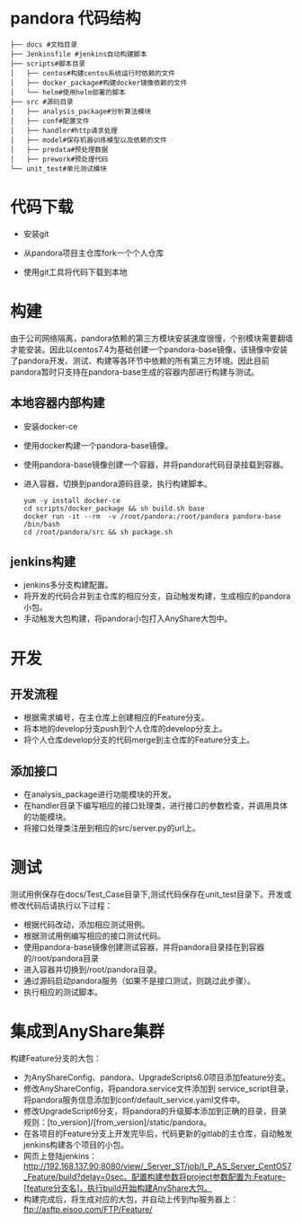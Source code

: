 # pandora 代码结构
```shell
├── docs #文档目录
├── Jenkinsfile #jenkins自动构建脚本
├── scripts#脚本目录
│   ├── centos#构建centos系统运行时依赖的文件
│   ├── docker_package#构建docker镜像依赖的文件
│   └── helm#使用helm部署的脚本
├── src #源码目录
│   ├── analysis_package#分析算法模块
│   ├── conf#配置文件
│   ├── handler#http请求处理
│   ├── model#保存机器训练模型以及依赖的文件
│   ├── predata#预处理数据
│   ├── prework#预处理代码
└── unit_test#单元测试模块
```



# 代码下载

- 安装git

- 从pandora项目主仓库fork一个个人仓库

- 使用git工具将代码下载到本地


#  构建

由于公司网络隔离，pandora依赖的第三方模块安装速度很慢，个别模块需要翻墙才能安装。因此以centos7.4为基础创建一个pandora-base镜像，该镜像中安装了pandora开发、测试、构建等各环节中依赖的所有第三方环境。因此目前pandora暂时只支持在pandora-base生成的容器内部进行构建与测试。

## 本地容器内部构建

- 安装docker-ce

- 使用docker构建一个pandora-base镜像。

- 使用pandora-base镜像创建一个容器，并将pandora代码目录挂载到容器。

- 进入容器，切换到pandora源码目录，执行构建脚本。

  ```shell
  yum -y install docker-ce
  cd scripts/docker_package && sh build.sh base
  docker run -it --rm  -v /root/pandora:/root/pandora pandora-base /bin/bash
  cd /root/pandora/src && sh package.sh
  ```

## jenkins构建

- jenkins多分支构建配置。
- 将开发的代码合并到主仓库的相应分支，自动触发构建，生成相应的pandora小包。
- 手动触发大包构建，将pandora小包打入AnyShare大包中。

# 开发

## 开发流程

- 根据需求编号，在主仓库上创建相应的Feature分支。
- 将本地的develop分支push到个人仓库的develop分支上。
- 将个人仓库develop分支的代码merge到主仓库的Feature分支上。

## 添加接口

- 在analysis_package进行功能模块的开发。
- 在handler目录下编写相应的接口处理类，进行接口的参数检查，并调用具体的功能模块。
- 将接口处理类注册到相应的src/server.py的url上。

# 测试

测试用例保存在docs/Test_Case目录下,测试代码保存在unit_test目录下。开发或修改代码后请执行以下过程：

- 根据代码改动，添加相应测试用例。
- 根据测试用例编写相应的接口测试代码。
- 使用pandora-base镜像创建测试容器，并将pandora目录挂在到容器的/root/pandora目录
- 进入容器并切换到/root/pandora目录。
- 通过源码启动pandora服务（如果不是接口测试，则跳过此步骤）。
- 执行相应的测试脚本。

# 集成到AnyShare集群

构建Feature分支的大包：

- 为AnyShareConfig、pandora、UpgradeScripts6.0项目添加feature分支。
- 修改AnyShareConfig，将pandora.service文件添加到 service_script目录，将pandora服务信息添加到conf/default_service.yaml文件中。
- 修改UpgradeScript6分支，将pandora的升级脚本添加到正确的目录，目录规则：[to_version]/[from_version]/static/pandora。
- 在各项目的Feature分支上开发完毕后，代码更新的gitlab的主仓库，自动触发jenkins构建各个项目的小包。
- 网页上登陆jenkins：http://192.168.137.90:8080/view/_Server_ST/job/I_P_AS_Server_CentOS7_Feature/build?delay=0sec。配置构建参数将project参数配置为:Feature-[feature分支名]，执行build开始构建AnyShare大包。
- 构建完成后，将生成对应的大包，并自动上传到ftp服务器上：ftp://asftp.eisoo.com/FTP/Feature/
